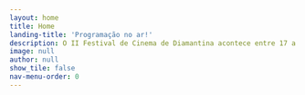 ```yaml
---
layout: home
title: Home
landing-title: 'Programação no ar!'
description: O II Festival de Cinema de Diamantina acontece entre 17 a 20 de setembro de 2025
image: null
author: null
show_tile: false
nav-menu-order: 0
---
```

